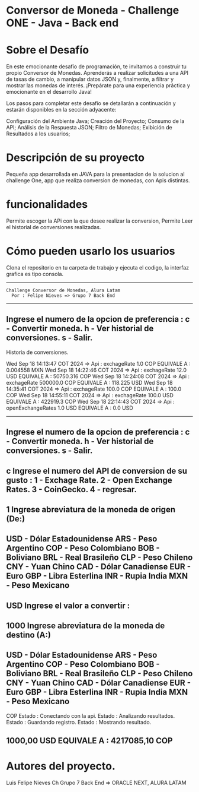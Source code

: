 # Conversor de Moneda - Challenge ONE - Java - Back end

# Sobre el Desafío

En este emocionante desafío de programación, te invitamos a construir 
tu propio Conversor de Monedas. Aprenderás a realizar solicitudes a 
una API de tasas de cambio, a manipular datos JSON y, 
finalmente, a filtrar y mostrar las monedas de interés. 
¡Prepárate para una experiencia práctica y emocionante en el desarrollo Java!

Los pasos para completar este desafío se detallarán a continuación y estarán 
disponibles en la sección adyacente:

Configuración del Ambiente Java;
Creación del Proyecto;
Consumo de la API;
Análisis de la Respuesta JSON;
Filtro de Monedas;
Exibición de Resultados a los usuarios;

# Descripción de su proyecto

Pequeña app desarrollada en JAVA para la presentacion de la solucion al challenge One,
app que realiza conversion de monedas, con Apis distintas.

# funcionalidades

Permite escoger la APi con la que desee realizar la conversion,
Permite Leer el historial de conversiones realizadas.

# Cómo pueden usarlo los usuarios

Clona el repositorio en tu carpeta de trabajo y ejecuta el codigo, la interfaz grafica es tipo consola.

****************************************************
    Challenge Conversor de Monedas, Alura Latam
      Por : Felipe Nieves => Grupo 7 Back End
****************************************************

Ingrese el numero de la opcion de preferencia :
c - Convertir moneda.
h - Ver historial de conversiones.
s - Salir.
-----------------------------------------------------

Historia de conversiones.

Wed Sep 18 14:13:47 COT 2024 => Api : exchageRate 1.0 COP EQUIVALE A : 0.004558 MXN
Wed Sep 18 14:22:46 COT 2024 => Api : exchageRate 12.0 USD EQUIVALE A : 50750.316 COP
Wed Sep 18 14:24:08 COT 2024 => Api : exchageRate 500000.0 COP EQUIVALE A : 118.225 USD
Wed Sep 18 14:35:41 COT 2024 => Api : exchageRate 100.0 COP EQUIVALE A : 100.0 COP
Wed Sep 18 14:55:11 COT 2024 => Api : exchageRate 100.0 USD EQUIVALE A : 422919.3 COP
Wed Sep 18 22:14:43 COT 2024 => Api : openExchangeRates 1.0 USD EQUIVALE A : 0.0 USD

-----------------------------------------------------
Ingrese el numero de la opcion de preferencia :
c - Convertir moneda.
h - Ver historial de conversiones.
s - Salir.
-----------------------------------------------------

c
Ingrese el numero del API de conversion de su gusto :
1 - Exchage Rate.
2 - Open Exchange Rates.
3 - CoinGecko.
4 - regresar.
-----------------------------------------------------
1
Ingrese abreviatura de la moneda de origen (De:)
-----------------------------------------------------

USD - Dólar Estadounidense
ARS - Peso Argentino
COP - Peso Colombiano
BOB - Boliviano
BRL - Real Brasileño
CLP - Peso Chileno
CNY - Yuan Chino
CAD - Dólar Canadiense
EUR - Euro
GBP - Libra Esterlina
INR - Rupia India
MXN - Peso Mexicano
-----------------------------------------------------
USD
Ingrese el valor a convertir :
-----------------------------------------------------

1000
Ingrese abreviatura de la moneda de destino (A:)
-----------------------------------------------------

USD - Dólar Estadounidense
ARS - Peso Argentino
COP - Peso Colombiano
BOB - Boliviano
BRL - Real Brasileño
CLP - Peso Chileno
CNY - Yuan Chino
CAD - Dólar Canadiense
EUR - Euro
GBP - Libra Esterlina
INR - Rupia India
MXN - Peso Mexicano
-----------------------------------------------------
COP
Estado : Conectando con la api.
Estado : Analizando resultados.
Estado : Guardando registro.
Estado : Mostrando resultado.

1000,00 USD EQUIVALE A : 4217085,10 COP
-----------------------------------------------------

# Autores del proyecto.

Luis Felipe Nieves Ch
Grupo 7 Back End => ORACLE NEXT, ALURA LATAM
